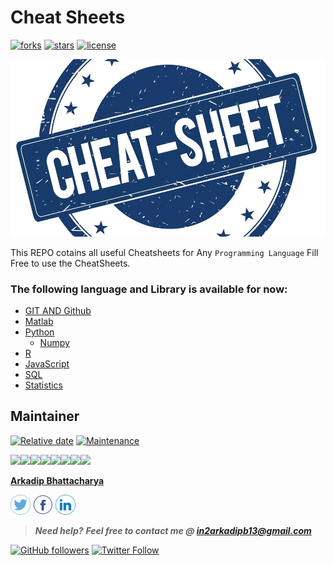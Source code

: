 # Cheat Sheets
[![forks](https://img.shields.io/github/forks/darkmatter18/cheatsheet?style=flat-square&label=started&logo=github)](https://github.com/darkmatter18/cheatsheet/netowrk)
[![stars](https://img.shields.io/github/stars/darkmatter18/cheatsheet?style=flat-square&logo=github)](https://github.com/darkmatter18/cheatsheet/stargazers)
[![license](https://img.shields.io/github/license/darkmatter18/cheatsheet?style=flat-square)](https://github.com/darkmatter18/cheatsheet/blob/master/LICENSE)

![logo](./images/logo.jpg)

This REPO cotains all useful Cheatsheets for Any `Programming Language`
Fill Free to use the CheatSheets.

### The following language and Library is available for now:

- [GIT AND Github](./GIT%20and%20Github)
- [Matlab](./Matlab)
- [Python](./Python)
    - [Numpy](./Numpy)
- [R](./R)
- [JavaScript](./JavaScript)
- [SQL](./SQL)
- [Statistics](./Statistics)


## Maintainer

[![Relative date](https://img.shields.io/date/1577392258?color=important&label=started&logo=github&style=flat-square)](https://github.com/darkmatter18/) [![Maintenance](https://img.shields.io/maintenance/yes/2020?color=green&logo=github&style=flat-square)](https://github.com/darkmatter18/)

[![](https://sourcerer.io/fame/darkmatter18/darkmatter18/cheatsheet/images/0)](https://sourcerer.io/fame/darkmatter18/darkmatter18/cheatsheet/links/0)[![](https://sourcerer.io/fame/darkmatter18/darkmatter18/cheatsheet/images/1)](https://sourcerer.io/fame/darkmatter18/darkmatter18/cheatsheet/links/1)[![](https://sourcerer.io/fame/darkmatter18/darkmatter18/cheatsheet/images/2)](https://sourcerer.io/fame/darkmatter18/darkmatter18/cheatsheet/links/2)[![](https://sourcerer.io/fame/darkmatter18/darkmatter18/cheatsheet/images/3)](https://sourcerer.io/fame/darkmatter18/darkmatter18/cheatsheet/links/3)[![](https://sourcerer.io/fame/darkmatter18/darkmatter18/cheatsheet/images/4)](https://sourcerer.io/fame/darkmatter18/darkmatter18/cheatsheet/links/4)[![](https://sourcerer.io/fame/darkmatter18/darkmatter18/cheatsheet/images/5)](https://sourcerer.io/fame/darkmatter18/darkmatter18/cheatsheet/links/5)[![](https://sourcerer.io/fame/darkmatter18/darkmatter18/cheatsheet/images/6)](https://sourcerer.io/fame/darkmatter18/darkmatter18/cheatsheet/links/6)[![](https://sourcerer.io/fame/darkmatter18/darkmatter18/cheatsheet/images/7)](https://sourcerer.io/fame/darkmatter18/darkmatter18/cheatsheet/links/7)

**[Arkadip Bhattacharya](https://www.linkedin.com/in/arkadip/)**

<a href="https://twitter.com/Arkadipb21"><img src="images/twitter.png" width="32px" height="32px"></a> <a href="https://www.facebook.com/arkadipb"><img src="images/facebook.png" width="32px" height="32px"></a> <a href="https://www.linkedin.com/in/arkadip/"><img src="images/linkedin.png" width="32px" height="32px"></a>

> ***Need help?***
***Feel free to contact me @ [in2arkadipb13@gmail.com](mailto:in2arkadipb13@gmail.com?Subject=Github:Udacity-Computer-Vision-Nanodegree-Repository)***

[![GitHub followers](https://img.shields.io/github/followers/darkmatter18?color=1e88e5&label=Follow%20%40darkmatter18&logo=github&style=flat-square)](https://github.com/darkmatter18/) [![Twitter Follow](https://img.shields.io/twitter/follow/Arkadipb21?color=1e88e5&logo=twitter&style=flat-square)](https://twitter.com/Arkadipb21) 